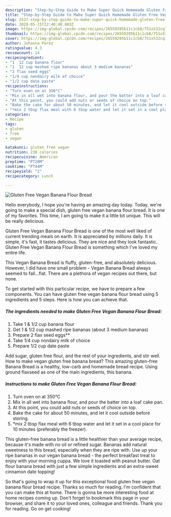 ```yaml
---
description: "Step-by-Step Guide to Make Super Quick Homemade Gluten Free Vegan Banana Flour Bread"
title: "Step-by-Step Guide to Make Super Quick Homemade Gluten Free Vegan Banana Flour Bread"
slug: 2537-step-by-step-guide-to-make-super-quick-homemade-gluten-free-vegan-banana-flour-bread
date: 2020-05-15T22:40:40.803Z
image: https://img-global.cpcdn.com/recipes/26559295b11c1cb8/751x532cq70/gluten-free-vegan-banana-flour-bread-recipe-main-photo.jpg
thumbnail: https://img-global.cpcdn.com/recipes/26559295b11c1cb8/751x532cq70/gluten-free-vegan-banana-flour-bread-recipe-main-photo.jpg
cover: https://img-global.cpcdn.com/recipes/26559295b11c1cb8/751x532cq70/gluten-free-vegan-banana-flour-bread-recipe-main-photo.jpg
author: Johanna Perez
ratingvalue: 4.3
reviewcount: 14
recipeingredient:
- "1  12 cup banana flour"
- "1  12 cup mashed ripe bananas about 3 medium bananas"
- "2 flax seed eggs"
- "1/4 cup nondairy milk of choice"
- "1/2 cup date paste"
recipeinstructions:
- "Turn oven on at 350°C"
- "Mix in all wet into banana flour, and pour the batter into a loaf cake pan."
- "At this point, you could add nuts or seeds of choice on top."
- "Bake the cake for about 50 minutes, and let it cool outside before storing."
- "*mix 2 tbsp flax meal with 6 tbsp water and let it set in a cool place for 10 minutes (preferably the freezer)."
categories:
- Recipe
tags:
- gluten
- free
- vegan

katakunci: gluten free vegan 
nutrition: 238 calories
recipecuisine: American
preptime: "PT20M"
cooktime: "PT44M"
recipeyield: "2"
recipecategory: Lunch

---
```



![Gluten Free Vegan Banana Flour Bread](https://img-global.cpcdn.com/recipes/26559295b11c1cb8/751x532cq70/gluten-free-vegan-banana-flour-bread-recipe-main-photo.jpg)

Hello everybody, I hope you're having an amazing day today. Today, we're going to make a special dish, gluten free vegan banana flour bread. It is one of my favorites. This time, I am going to make it a little bit unique. This will be really delicious.

Gluten Free Vegan Banana Flour Bread is one of the most well liked of current trending meals on earth. It is appreciated by millions daily. It is simple, it's fast, it tastes delicious. They are nice and they look fantastic. Gluten Free Vegan Banana Flour Bread is something which I've loved my entire life.

This Vegan Banana Bread is fluffy, gluten-free, and absolutely delicious. However, I did have one small problem - Vegan Banana Bread always seemed to fall…flat. There are a plethora of vegan recipes out there, but none.


To get started with this particular recipe, we have to prepare a few components. You can have gluten free vegan banana flour bread using 5 ingredients and 5 steps. Here is how you can achieve that.

<!--inarticleads1-->

##### The ingredients needed to make Gluten Free Vegan Banana Flour Bread:

1. Take 1 &amp; 1/2 cup banana flour
1. Get 1 &amp; 1/2 cup mashed ripe bananas (about 3 medium bananas)
1. Prepare 2 flax seed eggs**
1. Take 1/4 cup nondairy milk of choice
1. Prepare 1/2 cup date paste


Add sugar, gluten free flour, and the rest of your ingredients, and stir well. How to make vegan gluten free banana bread? This amazing gluten-free Banana Bread is a healthy, low-carb and homemade bread recipe. Using ground flaxseed as one of the main ingredients, this banana. 

<!--inarticleads2-->

##### Instructions to make Gluten Free Vegan Banana Flour Bread:

1. Turn oven on at 350°C
1. Mix in all wet into banana flour, and pour the batter into a loaf cake pan.
1. At this point, you could add nuts or seeds of choice on top.
1. Bake the cake for about 50 minutes, and let it cool outside before storing.
1. *mix 2 tbsp flax meal with 6 tbsp water and let it set in a cool place for 10 minutes (preferably the freezer).


This gluten-free banana bread is a little healthier than your average recipe, because it&#39;s made with no oil or refined sugar. Bananas add natural sweetness to this bread, especially when they are ripe with. Use up your ripe bananas in our vegan banana bread - the perfect breakfast treat to enjoy with your morning cuppa. We love it toasted with peanut butter. Oat flour banana bread with just a few simple ingredients and an extra-sweet cinnamon date topping! 

So that's going to wrap it up for this exceptional food gluten free vegan banana flour bread recipe. Thanks so much for reading. I'm confident that you can make this at home. There is gonna be more interesting food at home recipes coming up. Don't forget to bookmark this page in your browser, and share it to your loved ones, colleague and friends. Thank you for reading. Go on get cooking!
